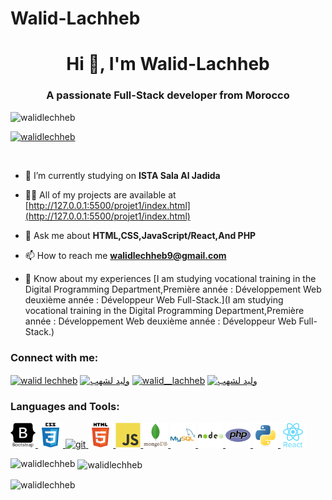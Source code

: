 # Walid-Lachheb
<h1 align="center">Hi 👋, I'm Walid-Lachheb</h1>
<h3 align="center">A passionate Full-Stack developer from Morocco</h3>

<p align="left"> <img src="https://komarev.com/ghpvc/?username=walidlechheb&label=Profile%20views&color=0e75b6&style=flat" alt="walidlechheb" /> </p>

<p align="left"> <a href="https://github.com/ryo-ma/github-profile-trophy"><img src="https://github-profile-trophy.vercel.app/?username=walidlechheb" alt="walidlechheb" /></a> </p>

<p align="left"> <a href="https://twitter.com/" target="blank"><img src="https://img.shields.io/twitter/follow/?logo=twitter&style=for-the-badge" alt="" /></a> </p>

- 🔭 I’m currently studying on **ISTA Sala Al Jadida**

- 👨‍💻 All of my projects are available at [http://127.0.0.1:5500/projet1/index.html](http://127.0.0.1:5500/projet1/index.html)

- 💬 Ask me about **HTML,CSS,JavaScript/React,And PHP**

- 📫 How to reach me **walidlechheb9@gmail.com**

- 📄 Know about my experiences [I am studying vocational training in the Digital Programming Department,Première année : Développement Web deuxième année : Développeur Web Full-Stack.](I am studying vocational training in the Digital Programming Department,Première année : Développement Web deuxième année : Développeur Web Full-Stack.)

<h3 align="left">Connect with me:</h3>
<p align="left">
<a href="https://linkedin.com/in/walid lechheb" target="blank"><img align="center" src="https://raw.githubusercontent.com/rahuldkjain/github-profile-readme-generator/master/src/images/icons/Social/linked-in-alt.svg" alt="walid lechheb" height="30" width="40" /></a>
<a href="https://fb.com/وليد لشهب" target="blank"><img align="center" src="https://raw.githubusercontent.com/rahuldkjain/github-profile-readme-generator/master/src/images/icons/Social/facebook.svg" alt="وليد لشهب" height="30" width="40" /></a>
<a href="https://instagram.com/walid__lachheb" target="blank"><img align="center" src="https://raw.githubusercontent.com/rahuldkjain/github-profile-readme-generator/master/src/images/icons/Social/instagram.svg" alt="walid__lachheb" height="30" width="40" /></a>
<a href="https://www.youtube.com/c/وليد لشهب" target="blank"><img align="center" src="https://raw.githubusercontent.com/rahuldkjain/github-profile-readme-generator/master/src/images/icons/Social/youtube.svg" alt="وليد لشهب" height="30" width="40" /></a>
</p>

<h3 align="left">Languages and Tools:</h3>
<p align="left"> <a href="https://getbootstrap.com" target="_blank" rel="noreferrer"> <img src="https://raw.githubusercontent.com/devicons/devicon/master/icons/bootstrap/bootstrap-plain-wordmark.svg" alt="bootstrap" width="40" height="40"/> </a> <a href="https://www.w3schools.com/css/" target="_blank" rel="noreferrer"> <img src="https://raw.githubusercontent.com/devicons/devicon/master/icons/css3/css3-original-wordmark.svg" alt="css3" width="40" height="40"/> </a> <a href="https://git-scm.com/" target="_blank" rel="noreferrer"> <img src="https://www.vectorlogo.zone/logos/git-scm/git-scm-icon.svg" alt="git" width="40" height="40"/> </a> <a href="https://www.w3.org/html/" target="_blank" rel="noreferrer"> <img src="https://raw.githubusercontent.com/devicons/devicon/master/icons/html5/html5-original-wordmark.svg" alt="html5" width="40" height="40"/> </a> <a href="https://developer.mozilla.org/en-US/docs/Web/JavaScript" target="_blank" rel="noreferrer"> <img src="https://raw.githubusercontent.com/devicons/devicon/master/icons/javascript/javascript-original.svg" alt="javascript" width="40" height="40"/> </a> <a href="https://www.mongodb.com/" target="_blank" rel="noreferrer"> <img src="https://raw.githubusercontent.com/devicons/devicon/master/icons/mongodb/mongodb-original-wordmark.svg" alt="mongodb" width="40" height="40"/> </a> <a href="https://www.mysql.com/" target="_blank" rel="noreferrer"> <img src="https://raw.githubusercontent.com/devicons/devicon/master/icons/mysql/mysql-original-wordmark.svg" alt="mysql" width="40" height="40"/> </a> <a href="https://nodejs.org" target="_blank" rel="noreferrer"> <img src="https://raw.githubusercontent.com/devicons/devicon/master/icons/nodejs/nodejs-original-wordmark.svg" alt="nodejs" width="40" height="40"/> </a> <a href="https://www.php.net" target="_blank" rel="noreferrer"> <img src="https://raw.githubusercontent.com/devicons/devicon/master/icons/php/php-original.svg" alt="php" width="40" height="40"/> </a> <a href="https://www.python.org" target="_blank" rel="noreferrer"> <img src="https://raw.githubusercontent.com/devicons/devicon/master/icons/python/python-original.svg" alt="python" width="40" height="40"/> </a> <a href="https://reactjs.org/" target="_blank" rel="noreferrer"> <img src="https://raw.githubusercontent.com/devicons/devicon/master/icons/react/react-original-wordmark.svg" alt="react" width="40" height="40"/> </a> </p>

<p><img align="left" src="https://github-readme-stats.vercel.app/api/top-langs?username=walidlechheb&show_icons=true&locale=en&layout=compact" alt="walidlechheb" /></p>

<p>&nbsp;<img align="center" src="https://github-readme-stats.vercel.app/api?username=walidlechheb&show_icons=true&locale=en" alt="walidlechheb" /></p>

<p><img align="center" src="https://github-readme-streak-stats.herokuapp.com/?user=walidlechheb&" alt="walidlechheb" /></p>
